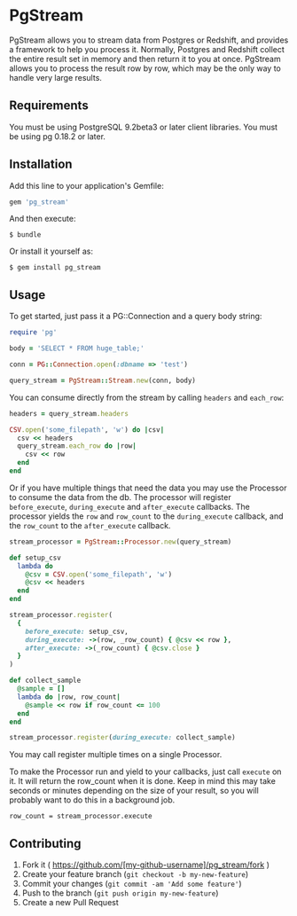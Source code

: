 # PgStream

PgStream allows you to stream data from Postgres or Redshift, and provides a framework to help you process it. Normally, Postgres and Redshift collect the entire result set in memory and then return it to you at once. PgStream allows you to process the result row by row, which may be the only way to handle very large results.

## Requirements

You must be using PostgreSQL 9.2beta3 or later client libraries. You must be using pg 0.18.2 or later.

## Installation

Add this line to your application's Gemfile:

```ruby
gem 'pg_stream'
```

And then execute:

    $ bundle

Or install it yourself as:

    $ gem install pg_stream

## Usage

To get started, just pass it a PG::Connection and a query body string:

```ruby
require 'pg'

body = 'SELECT * FROM huge_table;'

conn = PG::Connection.open(:dbname => 'test')

query_stream = PgStream::Stream.new(conn, body)
```

You can consume directly from the stream by calling `headers` and `each_row`:

```ruby
headers = query_stream.headers

CSV.open('some_filepath', 'w') do |csv|
  csv << headers
  query_stream.each_row do |row|
    csv << row
  end
end
```

Or if you have multiple things that need the data you may use the Processor to consume the data from the db. The processor will register `before_execute`, `during_execute` and `after_execute` callbacks. The processor yields the `row` and `row_count` to the `during_execute` callback, and the `row_count` to the `after_execute` callback.

```ruby
stream_processor = PgStream::Processor.new(query_stream)

def setup_csv
  lambda do
    @csv = CSV.open('some_filepath', 'w')
    @csv << headers
  end
end

stream_processor.register(
  {
    before_execute: setup_csv,
    during_execute: ->(row, _row_count) { @csv << row },
    after_execute: ->(_row_count) { @csv.close }
  }
)

def collect_sample
  @sample = []
  lambda do |row, row_count|
    @sample << row if row_count <= 100
  end
end

stream_processor.register(during_execute: collect_sample)
```

You may call register multiple times on a single Processor.

To make the Processor run and yield to your callbacks, just call `execute` on it. It will return the row_count when it is done. Keep in mind this may take seconds or minutes depending on the size of your result, so you will probably want to do this in a background job.

```
row_count = stream_processor.execute
```

## Contributing

1. Fork it ( https://github.com/[my-github-username]/pg_stream/fork )
2. Create your feature branch (`git checkout -b my-new-feature`)
3. Commit your changes (`git commit -am 'Add some feature'`)
4. Push to the branch (`git push origin my-new-feature`)
5. Create a new Pull Request
